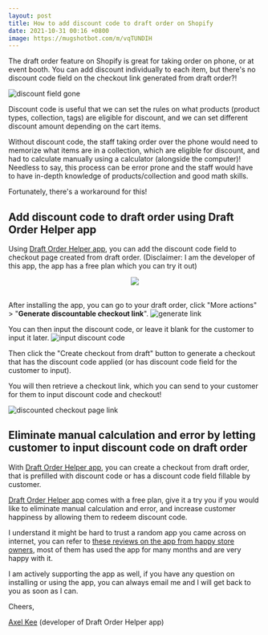 ```yaml
---
layout: post
title: How to add discount code to draft order on Shopify
date: 2021-10-31 00:16 +0800
image: https://mugshotbot.com/m/vqTUNDIH
---
```


The draft order feature on Shopify is great for taking order on phone, or at event booth. You can add discount individually to each item, but there's no discount code field on the checkout link generated from draft order?!

![discount field gone](https://yagisoftware.s3.amazonaws.com/12-how-to-add-discount-code-to-draft-order/discount_field_gone.png)

Discount code is useful that we can set the rules on what products (product types, collection, tags) are eligible for discount, and we can set different discount amount depending on the cart items.

Without discount code, the staff taking order over the phone would need to memorize what items are in a collection, which are eligible for discount, and had to calculate manually using a calculator (alongside the computer)! Needless to say, this process can be error prone and the staff would have to have in-depth knowledge of products/collection and good math skills.

Fortunately, there's a workaround for this!

## Add discount code to draft order using Draft Order Helper app

Using [Draft Order Helper app](https://apps.shopify.com/draft-helper), you can add the discount code field to checkout page created from draft order. (Disclaimer: I am the developer of this app, the app has a free plan which you can try it out)

<div style="width: 100%; text-align: center;">
  <a href="https://apps.shopify.com/draft-helper" target="_blank"><img src="https://img.yagisoftware.com/Shopify-App-Store-Badge-Final-Black.png" style="max-width: 250px; border-radius: 0; box-shadow: none; border-width: 0;"></a>
</div>

<br>

After installing the app, you can go to your draft order, click "More actions" > "**Generate discountable checkout link**".
![generate link](https://yagisoftware.s3.amazonaws.com/12-how-to-add-discount-code-to-draft-order/generate_link.png)

You can then input the discount code, or leave it blank for the customer to input it later.
![input discount code](https://yagisoftware.s3.amazonaws.com/12-how-to-add-discount-code-to-draft-order/input_code.png)

Then click the "Create checkout from draft" button to generate a checkout that has the discount code applied (or has discount code field for the customer to input).

You will then retrieve a checkout link, which you can send to your customer for them to input discount code and checkout!

![discounted checkout page link](https://yagisoftware.s3.amazonaws.com/12-how-to-add-discount-code-to-draft-order/discounted.png)

## Eliminate manual calculation and error by letting customer to input discount code on draft order
With [Draft Order Helper app](https://apps.shopify.com/draft-helper), you can create a checkout from draft order, that is prefilled with discount code or has a discount code field fillable by customer.

[Draft Order Helper app](https://apps.shopify.com/draft-helper) comes with a free plan, give it a try you if you would like to eliminate manual calculation and error, and increase customer happiness by allowing them to redeem discount code.

I understand it might be hard to trust a random app you came across on internet, you can refer to [these reviews on the app from happy store owners](https://apps.shopify.com/draft-helper/reviews), most of them has used the app for many months and are very happy with it.

I am actively supporting the app as well, if you have any question on installing or using the app, you can always email me and I will get back to you as soon as I can.

Cheers,

[Axel Kee](/about) (developer of Draft Order Helper app)
